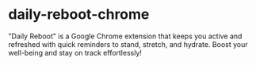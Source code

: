# daily-reboot-chrome
"Daily Reboot" is a Google Chrome extension that keeps you active and refreshed with quick reminders to stand, stretch, and hydrate. Boost your well-being and stay on track effortlessly!
